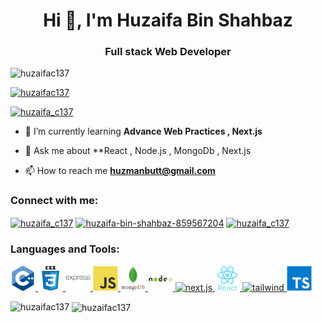 <h1 align="center">Hi 👋, I'm Huzaifa Bin Shahbaz</h1>
<h3 align="center">Full stack Web Developer</h3>

<p align="left"> <img src="https://komarev.com/ghpvc/?username=huzaifac137&label=Profile%20views&color=0e75b6&style=flat" alt="huzaifac137" /> </p>

<p align="left"> <a href="https://github.com/ryo-ma/github-profile-trophy"><img src="https://github-profile-trophy.vercel.app/?username=huzaifac137" alt="huzaifac137" /></a> </p>

<p align="left"> <a href="https://twitter.com/huzaifa_c137" target="blank"><img src="https://img.shields.io/twitter/follow/huzaifa_c137?logo=twitter&style=for-the-badge" alt="huzaifa_c137" /></a> </p>

- 🌱 I’m currently learning **Advance Web Practices , Next.js**

- 💬 Ask me about **React , Node.js , MongoDb , Next.js 

- 📫 How to reach me **huzmanbutt@gmail.com**

<h3 align="left">Connect with me:</h3>
<p align="left">
<a href="https://twitter.com/huzaifa_c137" target="blank"><img align="center" src="https://raw.githubusercontent.com/rahuldkjain/github-profile-readme-generator/master/src/images/icons/Social/twitter.svg" alt="huzaifa_c137" height="30" width="40" /></a>
<a href="https://linkedin.com/in/huzaifa-bin-shahbaz-859567204" target="blank"><img align="center" src="https://raw.githubusercontent.com/rahuldkjain/github-profile-readme-generator/master/src/images/icons/Social/linked-in-alt.svg" alt="huzaifa-bin-shahbaz-859567204" height="30" width="40" /></a>
<a href="https://instagram.com/huzaifa_c137" target="blank"><img align="center" src="https://raw.githubusercontent.com/rahuldkjain/github-profile-readme-generator/master/src/images/icons/Social/instagram.svg" alt="huzaifa_c137" height="30" width="40" /></a>
</p>

<h3 align="left">Languages and Tools:</h3>
<p align="left"> <a href="https://www.w3schools.com/cpp/" target="_blank" rel="noreferrer"> <img src="https://raw.githubusercontent.com/devicons/devicon/master/icons/cplusplus/cplusplus-original.svg" alt="cplusplus" width="40" height="40"/> </a> <a href="https://www.w3schools.com/css/" target="_blank" rel="noreferrer"> <img src="https://raw.githubusercontent.com/devicons/devicon/master/icons/css3/css3-original-wordmark.svg" alt="css3" width="40" height="40"/> </a> <a href="https://expressjs.com" target="_blank" rel="noreferrer"> <img src="https://raw.githubusercontent.com/devicons/devicon/master/icons/express/express-original-wordmark.svg" alt="express" width="40" height="40"/> </a> <a href="https://developer.mozilla.org/en-US/docs/Web/JavaScript" target="_blank" rel="noreferrer"> <img src="https://raw.githubusercontent.com/devicons/devicon/master/icons/javascript/javascript-original.svg" alt="javascript" width="40" height="40"/> </a> <a href="https://www.mongodb.com/" target="_blank" rel="noreferrer"> <img src="https://raw.githubusercontent.com/devicons/devicon/master/icons/mongodb/mongodb-original-wordmark.svg" alt="mongodb" width="40" height="40"/> </a> <a href="https://nodejs.org" target="_blank" rel="noreferrer"> <img src="https://raw.githubusercontent.com/devicons/devicon/master/icons/nodejs/nodejs-original-wordmark.svg" alt="nodejs" width="40" height="40"/> </a>  <a href="https://www.w3schools.io/learn/nextjs-tutorial/" target="_blank" rel="noreferrer"> <img src="https://cdn.jsdelivr.net/gh/devicons/devicon/icons/nextjs/nextjs-original-wordmark.svg"  alt="next.js" width="40" height="40" />  </a> <a href="https://reactjs.org/" target="_blank" rel="noreferrer"> <img src="https://raw.githubusercontent.com/devicons/devicon/master/icons/react/react-original-wordmark.svg" alt="react" width="40" height="40"/> </a> <a href="https://tailwindcss.com/" target="_blank" rel="noreferrer"> <img src="https://www.vectorlogo.zone/logos/tailwindcss/tailwindcss-icon.svg" alt="tailwind" width="40" height="40"/> </a> <a href="https://www.typescriptlang.org/" target="_blank" rel="noreferrer"> <img src="https://raw.githubusercontent.com/devicons/devicon/master/icons/typescript/typescript-original.svg" alt="typescript" width="40" height="40"/> </a> </p>

<p><img align="left" src="https://github-readme-stats.vercel.app/api/top-langs?username=huzaifac137&show_icons=true&locale=en&layout=compact" alt="huzaifac137" /></p>

<p>&nbsp;<img align="center" src="https://github-readme-stats.vercel.app/api?username=huzaifac137&show_icons=true&locale=en" alt="huzaifac137" /></p>
